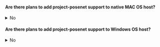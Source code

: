 #### Are there plans to add project-posenet support to native MAC OS host?
<details>
 <summary>No</summary> 
 <br>
We have no plans to add support to MAC OS.
<br/><br/>
 
If your project does not depends on gstramer pipleline please check this [link](https://github.com/google-coral/project-bodypix/issues/22#issuecomment-933920712) to get the posenet_decoder.dylib and make the code changes accordingly to make it work with MAC OS. We would update this query if we are working on adding support to MAC OS.
 
</details>

#### Are there plans to add project-posenet support to Windows OS host?
<details>
<summary>No</summary> 
 <br>
We don't have any plans to add support to Windows. We would update this query if we are working on adding support to Windows.
</details>
